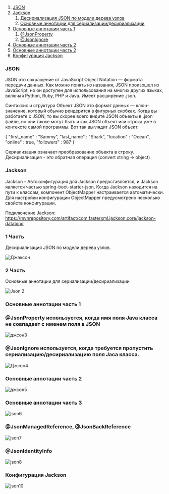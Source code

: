 1. [JSON](#JSON)
2. [Jackson](#Jackson)
    1. [Десириализация JSON по модели дерева узлов](#Jackson1)
    2. [Основные аннотации для сериализации/десириализации](#Jackson2)
3.  [Основные аннотации часть 1](#Jackson3)
    1. [@JsonProperty](#Jackson4)
    2. [@JsonIgnore](#Jackson5)
4. [Основные аннотации часть 2](#Jackson6)
5. [Основные аннотации часть 2](#Jackson7) 
6. [Конфигурация Jackson](#Jackson8)



### JSON <a name="JSON"></a>

JSON это сокращение от JavaScript Object Notation — формата передачи данных. Как можно понять из названия, JSON произошел из JavaScript, но он доступен для использования на многих других языках, включая Python, Ruby, PHP и Java. Имеет расширение .json.

Синтаксис и структура
Объект JSON это формат данных — ключ-значение, который обычно рендерится в фигурных скобках. Когда вы работаете с JSON, то вы скорее всего видите JSON объекты в .json файле, но они также могут быть и как JSON объект или строка уже в контексте самой программы.
Вот так выглядит JSON объект:

{
  "first_name" : "Sammy",
  "last_name" : "Shark",
  "location" : "Ocean",
  "online" : true,
  "followers" : 987 
}

Сериализация означает преобразование объекта в строку.
Десириализация - это обратная операция (convert string -> object)


### Jackson <a name="Jackson"></a>

Jackson - Автоконфигурация для Jackson предоставляется, и Jackson является частью spring-boot-starter-json. Когда Jackson находится на пути к классам, компонент ObjectMapper настраивается автоматически. Для настройки конфигурации ObjectMapper предусмотрено несколько свойств конфигурации.

Подключение Jackson: https://mvnrepository.com/artifact/com.fasterxml.jackson.core/jackson-databind

### 1 Часть
Десириализация JSON по модели дерева узлов. <a name="Jackson1"></a>

![Джэксон](https://user-images.githubusercontent.com/74898966/114870380-51008f80-9e22-11eb-92c4-98a4690c7fc9.png)

### 2 Часть 
Основные аннотации для сериализации/десириализации <a name="Jackson2"></a>

![Json 2](https://user-images.githubusercontent.com/74898966/114890124-f02e8280-9e34-11eb-82d7-cf8faf656480.png)

### Основные аннотации часть 1 <a name="Jackson3"></a>
### @JsonProperty используется, когда имя поля Java класса не совпадает с именем поля в JSON  <a name="Jackson4"></a>

![джсон3](https://user-images.githubusercontent.com/74898966/114894233-a6e03200-9e38-11eb-84ba-6287463e6a9e.png)


### @JsonIgnore используется, когда требуется пропустить сериализацию/десириализацию поля Jaca класса.  <a name="Jackson5"></a>

![Джсон4](https://user-images.githubusercontent.com/74898966/114893982-6e405880-9e38-11eb-8aef-7be755fe91b5.png)


### Основные аннотации часть 2 <a name="Jackson6"></a>

![джсон5](https://user-images.githubusercontent.com/74898966/114901977-8ebfe100-9e3f-11eb-8ef7-4d3e181ab667.png)

### Основные аннотации часть 3 <a name="Jackson7"></a>

![json6](https://user-images.githubusercontent.com/74898966/114907255-178d4b80-9e45-11eb-82d3-10f166b833e1.png)


### @JsonManagedReference, @JsonBackReference

![json7](https://user-images.githubusercontent.com/74898966/114908217-14468f80-9e46-11eb-9b80-e8133f1c9c77.png)

### @JsonIdentityInfo

![json8](https://user-images.githubusercontent.com/74898966/114908524-625b9300-9e46-11eb-8af2-d0fc357a8a6b.png)


### Конфигурация Jackson <a name="Jackson8"></a>

![json10](https://user-images.githubusercontent.com/74898966/114912794-a18be300-9e4a-11eb-8368-9c1a6ca4e10d.png)

